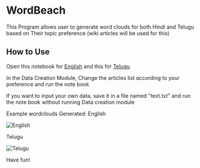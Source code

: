 # WordBeach

This Program allows user to generate word clouds for both Hindi and Telugu based on Their topic preference (wiki articles will be used for this)

## How to Use

Open this notebook for [English](https://github.com/victorknox/wordbeach/blob/main/wordcloud.ipynb) and this for [Telugu](https://github.com/victorknox/wordbeach/blob/main/wordcloudtel2.ipynb)

In the Data Creation Module, Change the articles list according to your preference and run the note book

If you want to input your own data, save it in a file named "text.txt" and run the note book without running Data creation module 


Example wordclouds Generated: 
English


![English](https://cdn.discordapp.com/attachments/795301868392939560/859890387527008277/FUCtv2SZZ90gRlEgkEsmG5aoiKMfyJBKJRLJhkSIokUgkkg2LFEGJRCKRbFiuZ5GQs8YSiUQiuWGRT4ISiUQi2bBIEZRIJBLJhkW.png)

Telugu 

![Telugu](https://media.discordapp.net/attachments/795301868392939560/859890408115929088/unknown.png)

Have fun!
